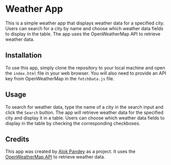 # Weather App

This is a simple weather app that displays weather data for a specified city. Users can search for a city by name and choose which weather data fields to display in the table. The app uses the OpenWeatherMap API to retrieve weather data.

## Installation

To use this app, simply clone the repository to your local machine and open the `index.html` file in your web browser. You will also need to provide an API key from OpenWeatherMap in the `fetchData.js` file.

## Usage

To search for weather data, type the name of a city in the search input and click the `Search` button. The app will retrieve weather data for the specified city and display it in a table. Users can choose which weather data fields to display in the table by checking the corresponding checkboxes.

## Credits

This app was created by [Alok Pandey](https://github.com/pandey-alok) as a project. It uses the [OpenWeatherMap API](https://openweathermap.org/api) to retrieve weather data.
